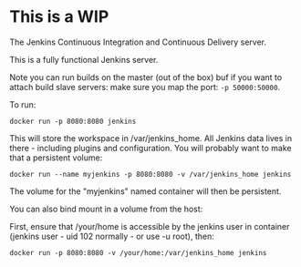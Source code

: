 # This is a WIP

The Jenkins Continuous Integration and Continuous Delivery server. 

This is a fully functional Jenkins server. 

Note you can run builds on the master (out of the box) buf if you want to attach build slave servers: make sure you map the port: ```-p 50000:50000```. 

To run: 

```
docker run -p 8080:8080 jenkins
```

This will store the workspace in /var/jenkins_home. All Jenkins data lives in there - including plugins and configuration. You will probably want to make that a persistent volume:

```
docker run --name myjenkins -p 8080:8080 -v /var/jenkins_home jenkins
```

The volume for the "myjenkins" named container will then be persistent.

You can also bind mount in a volume from the host: 

First, ensure that /your/home is accessible by the jenkins user in container (jenkins user - uid 102 normally - or use -u root), then: 

```
docker run -p 8080:8080 -v /your/home:/var/jenkins_home jenkins
```



